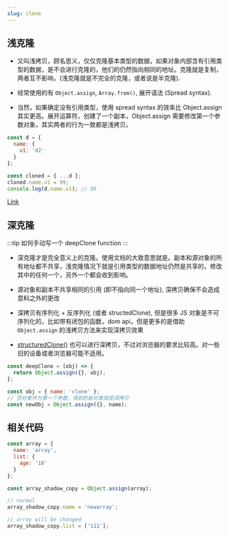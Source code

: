 ```yaml
---
slug: clone
---
```


## 浅克隆

- 又叫浅拷贝，顾名思义，仅仅克隆基本类型的数据，如果对象内部含有引用类型的数据，是不会进行克隆的，他们的仍然指向相同的地址。克隆就是复制，两者互不影响，(浅克隆就是不完全的克隆，或者说是半克隆).

* 经常使用的有 `Object.assign`, `Array.from()`, 展开语法 (Spread syntax).

* 当然，如果确定没有引用类型，使用 spread syntax 的效率比 Object.assign 其实更高。展开运算符，创建了一个副本，Object.assign 需要修改第一个参数对象，其实两者的行为一致都是浅拷贝。

```js
const d = {
  name: {
    v1: 'd2'
  }
};

const cloned = { ...d };
cloned.name.v1 = 99;
console.log(d.name.v1); // 99
```

[Link](https://developer.mozilla.org/zh-CN/docs/Glossary/Shallow_copy)

## 深克隆

:::tip
如何手动写一个 deepClone function
:::

- 深克隆才是完全意义上的克隆。使用文档的大致意思就是。副本和源对象的所有地址都不共享，浅克隆情况下就是引用类型的数据地址仍然是共享的，修改其中的任何一个，另外一个都会收到影响。

* 源对象和副本不共享相同的引用 (即不指向同一个地址), 深拷贝确保不会造成意料之外的更改

* 深拷贝有序列化 + 反序列化 (或者 structedClone),  但是很多 JS 对象是不可序列化的，比如带有闭包的函数，dom api，但是更多的是借助 `Object.assign` 的浅拷贝方法来实现深拷贝效果

* [structuredClone()](https://developer.mozilla.org/zh-CN/docs/Web/API/structuredClone) 也可以进行深拷贝，不过对浏览器的要求比较高。对一些旧的设备或者浏览器可能不适用。

```js
const deepClone = (obj) => {
  return Object.assign({}, obj);
};
```

```js
const obj = { name: 'clone' };
// 空对象作为第一个参数，得到的新对象就是深拷贝
const newObj = Object.assign({}, name);
```

## 相关代码

```js
const array = {
  name: 'array',
  list: {
    age: '18'
  }
};

const array_shadow_copy = Object.assign(array);

// normal
array_shadow_copy.name = 'newarray';

// array will be changed
array_shadow_copy.list = ['111'];
```
